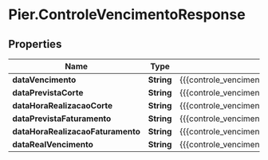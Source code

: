 # Pier.ControleVencimentoResponse

## Properties
Name | Type | Description | Notes
------------ | ------------- | ------------- | -------------
**dataVencimento** | **String** | {{{controle_vencimento_response_data_vencimento_value}}} | [optional] 
**dataPrevistaCorte** | **String** | {{{controle_vencimento_response_data_prevista_corte_value}}} | [optional] 
**dataHoraRealizacaoCorte** | **String** | {{{controle_vencimento_response_data_hora_realizacao_corte_value}}} | [optional] 
**dataPrevistaFaturamento** | **String** | {{{controle_vencimento_response_data_prevista_faturamento_value}}} | [optional] 
**dataHoraRealizacaoFaturamento** | **String** | {{{controle_vencimento_response_data_hora_realizacao_faturamento_value}}} | [optional] 
**dataRealVencimento** | **String** | {{{controle_vencimento_response_data_real_vencimento_value}}} | [optional] 


